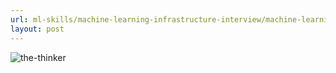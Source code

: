 ```yaml
---
url: ml-skills/machine-learning-infrastructure-interview/machine-learning-infrastructure-interview-questions
layout: post
---
```


![the-thinker][the-thinker]

<toc>

<!-- MARKDOWN LINKS & IMAGES -->

[the-thinker]: /assets/images/ml-skills/machine-learning-infrastructure-interview/machine-learning-infrastructure-interview-questions/the-thinker.jpg
